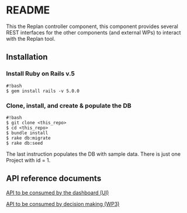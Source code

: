 # README

This the Replan controller component, this component provides several REST interfaces for the other components (and external WPs) to interact with the Replan tool.

## Installation
### Install Ruby on Rails v.5
```
#!bash
$ gem install rails -v 5.0.0
```
### Clone, install, and create & populate the DB
```
#!bash
$ git clone <this_repo>
$ cd <this_repo>
$ bundle install
$ rake db:migrate
$ rake db:seed
```
The last instruction populates the DB with sample data. There is just one Project with id = 1.

## API reference documents

[API to be consumed by the dashboard (UI)](https://supersede-project.github.io/replan/replan_controller/API-UI.html)

[API to be consumed by decision making (WP3)](https://supersede-project.github.io/replan/replan_controller/API-WP3.html)
